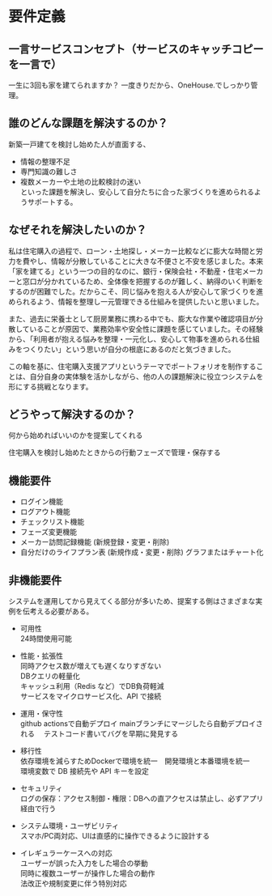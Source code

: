 # 要件定義

## 一言サービスコンセプト（サービスのキャッチコピーを一言で）
一生に3回も家を建てられますか？ 一度きりだから、OneHouse.でしっかり管理。

## 誰のどんな課題を解決するのか？
新築一戸建てを検討し始めた人が直面する、  
- 情報の整理不足  
- 専門知識の難しさ  
- 複数メーカーや土地の比較検討の迷い  
といった課題を解決し、安心して自分たちに合った家づくりを進められるようサポートする。

## なぜそれを解決したいのか？
私は住宅購入の過程で、ローン・土地探し・メーカー比較などに膨大な時間と労力を費やし、情報が分散していることに大きな不便さと不安を感じました。本来「家を建てる」という一つの目的なのに、銀行・保険会社・不動産・住宅メーカーと窓口が分かれているため、全体像を把握するのが難しく、納得のいく判断をするのが困難でした。だからこそ、同じ悩みを抱える人が安心して家づくりを進められるよう、情報を整理し一元管理できる仕組みを提供したいと思いました。

  また、過去に栄養士として厨房業務に携わる中でも、膨大な作業や確認項目が分散していることが原因で、業務効率や安全性に課題を感じていました。その経験から、「利用者が抱える悩みを整理・一元化し、安心して物事を進められる仕組みをつくりたい」という思いが自分の根底にあるのだと気づきました。

  この軸を基に、住宅購入支援アプリというテーマでポートフォリオを制作することは、自分自身の実体験を活かしながら、他の人の課題解決に役立つシステムを形にする挑戦となります。

## どうやって解決するのか？
 何から始めればいいのかを提案してくれる
 
 住宅購入を検討し始めたときからの行動フェーズで管理・保存する 
 
 
## 機能要件
- ログイン機能
- ログアウト機能
- チェックリスト機能
- フェーズ変更機能
- メーカー訪問記録機能 (新規登録・変更・削除)
- 自分だけのライフプラン表 (新規作成・変更・削除) グラフまたはチャート化

## 非機能要件
システムを運用してから見えてくる部分が多いため、提案する側はさまざまな実例を伝考える必要がある。
- 可用性   
  24時間使用可能  

- 性能・拡張性  
 同時アクセス数が増えても遅くなりすぎない  
 DBクエリの軽量化  
 キャッシュ利用（Redis など）でDB負荷軽減  
 サービスをマイクロサービス化、API で接続

- 運用・保守性  
 github actionsで自動デプロイ  mainブランチにマージしたら自動デプロイされる　
 テストコード書いてバグを早期に発見する

- 移行性  
  依存環境を減らすためDockerで環境を統一　開発環境と本番環境を統一  
  環境変数で DB 接続先や API キーを設定

- セキュリティ  
ログの保存：アクセス制御・権限：DBへの直アクセスは禁止し、必ずアプリ経由で行う　

- システム環境・ユーザビリティ  
スマホ/PC両対応、UIは直感的に操作できるように設計する

- イレギュラーケースへの対応  
 ユーザーが誤った入力をした場合の挙動  
 同時に複数ユーザーが操作した場合の動作  
 法改正や規制変更に伴う特別対応